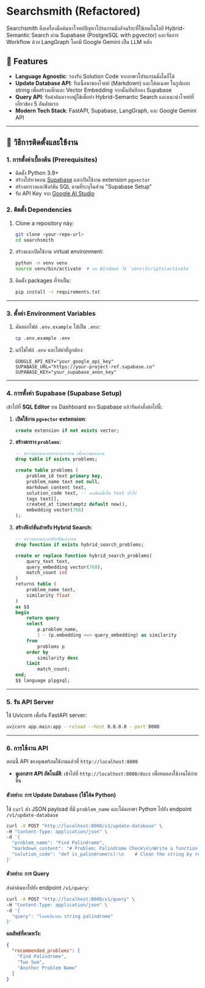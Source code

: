 # Searchsmith (Refactored)

Searchsmith คือเครื่องมือค้นหาโจทย์ปัญหาโปรแกรมมิ่งอัจฉริยะที่ใช้เทคโนโลยี Hybrid-Semantic Search ผ่าน Supabase (PostgreSQL with pgvector) และจัดการ Workflow ด้วย LangGraph โดยมี Google Gemini เป็น LLM หลัก

## 🌟 Features

  - **Language Agnostic**: รองรับ Solution Code จากภาษาโปรแกรมมิ่งใดก็ได้
  - **Update Database API**: รับเนื้อหาของโจทย์ (Markdown) และโค้ดเฉลย ในรูปแบบ string เพื่อสร้างแท็กและ Vector Embedding จากนั้นบันทึกลง Supabase
  - **Query API**: รับคำค้นหาจากผู้ใช้เพื่อทำ Hybrid-Semantic Search และแนะนำโจทย์ที่เกี่ยวข้อง 5 อันดับแรก
  - **Modern Tech Stack**: FastAPI, Supabase, LangGraph, และ Google Gemini API

-----

## 🚀 วิธีการติดตั้งและใช้งาน

### 1\. การตั้งค่าเบื้องต้น (Prerequisites)

  - ติดตั้ง Python 3.9+
  - สร้างโปรเจคบน [Supabase](https://supabase.com/) และเปิดใช้งาน extension `pgvector`
  - สร้างตารางและฟังก์ชัน SQL ตามที่ระบุในส่วน "Supabase Setup"
  - รับ API Key จาก [Google AI Studio](https://aistudio.google.com/)

### 2\. ติดตั้ง Dependencies

1.  Clone a repository này:

    ```bash
    git clone <your-repo-url>
    cd searchsmith
    ```

2.  สร้างและเปิดใช้งาน virtual environment:

    ```bash
    python -m venv venv
    source venv/bin/activate  # บน Windows ใช้ `venv\Scripts\activate`
    ```

3.  ติดตั้ง packages ที่จำเป็น:

    ```bash
    pip install -r requirements.txt
    ```

-----

### 3\. ตั้งค่า Environment Variables

1.  คัดลอกไฟล์ `.env.example` ไปเป็น `.env`:

    ```bash
    cp .env.example .env
    ```

2.  แก้ไขไฟล์ `.env` และใส่ค่าที่ถูกต้อง:

    ```
    GOOGLE_API_KEY="your_google_api_key"
    SUPABASE_URL="https://your-project-ref.supabase.co"
    SUPABASE_KEY="your_supabase_anon_key"
    ```

-----

### 4\. การตั้งค่า Supabase (Supabase Setup)

เข้าไปที่ **SQL Editor** บน Dashboard ของ Supabase แล้วรันคำสั่งต่อไปนี้:

1.  **เปิดใช้งาน `pgvector` extension**:

    ```sql
    create extension if not exists vector;
    ```

2.  **สร้างตาราง `problems`**:

    ```sql
    -- ตรวจสอบและลบตารางเก่าก่อน เพื่อความแน่นอน
    drop table if exists problems;

    create table problems (
        problem_id text primary key,
        problem_name text not null,
        markdown_content text,
        solution_code text, -- คอลัมน์นี้เป็น text ทั่วไป
        tags text[],
        created_at timestamptz default now(),
        embedding vector(768)
    );
    ```

3.  **สร้างฟังก์ชันสำหรับ Hybrid Search**:

    ```sql
    -- ตรวจสอบและลบฟังก์ชันเก่าก่อน
    drop function if exists hybrid_search_problems;

    create or replace function hybrid_search_problems(
        query_text text,
        query_embedding vector(768),
        match_count int
    )
    returns table (
        problem_name text,
        similarity float
    )
    as $$
    begin
        return query
        select
            p.problem_name,
            1 - (p.embedding <=> query_embedding) as similarity
        from
            problems p
        order by
            similarity desc
        limit
            match_count;
    end;
    $$ language plpgsql;
    ```

-----

### 5\. รัน API Server

ใช้ Uvicorn เพื่อรัน FastAPI server:

```bash
uvicorn app.main:app --reload --host 0.0.0.0 --port 8000
```

-----

### 6\. การใช้งาน API

ตอนนี้ API ของคุณพร้อมใช้งานแล้วที่ `http://localhost:8000`

  - **ดูเอกสาร API อัตโนมัติ**: เข้าไปที่ `http://localhost:8000/docs` เพื่อทดลองใช้งานได้ง่ายขึ้น

#### ตัวอย่าง: การ Update Database (ใช้โค้ด Python)

ใช้ `curl` ส่ง JSON payload ที่มี `problem_name` และโค้ดภาษา Python ไปยัง endpoint `/v1/update-database`

```bash
curl -X POST "http://localhost:8000/v1/update-database" \
-H "Content-Type: application/json" \
-d '{
  "problem_name": "Find Palindrome",
  "markdown_content": "# Problem: Palindrome Check\n\nWrite a function that checks if a given string is a palindrome. A palindrome is a word, phrase, or sequence that reads the same backward as forward, e.g., madam or level.",
  "solution_code": "def is_palindrome(s):\n    # Clean the string by removing non-alphanumeric characters and converting to lowercase\n    cleaned_s = ''''.join(filter(str.isalnum, s)).lower()\n    # Check if the cleaned string is equal to its reverse\n    return cleaned_s == cleaned_s[::-1]"
}'
```

#### ตัวอย่าง: การ Query

ส่งคำค้นหาไปยัง endpoint `/v1/query`:

```bash
curl -X POST "http://localhost:8000/v1/query" \
-H "Content-Type: application/json" \
-d '{
  "query": "โจทย์เกี่ยวกับ string palindrome"
}'
```

**ผลลัพธ์ที่คาดหวัง:**

```json
{
  "recommended_problems": [
    "Find Palindrome",
    "Two Sum",
    "Another Problem Name"
  ]
}
```
